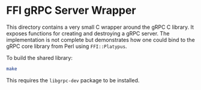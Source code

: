 # FFI gRPC Server Wrapper

This directory contains a very small C wrapper around the gRPC C library. It exposes
functions for creating and destroying a gRPC server. The implementation is not complete
but demonstrates how one could bind to the gRPC core library from Perl using `FFI::Platypus`.

To build the shared library:

```sh
make
```

This requires the `libgrpc-dev` package to be installed.

